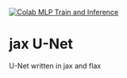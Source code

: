 [![Colab MLP Train and Inference](https://colab.research.google.com/assets/colab-badge.svg)](https://colab.research.google.com/github/1kaiser/jax-unet/blob/master/SegmenatationJaxUnet.ipynb)


# jax U-Net

U-Net written in jax and flax
